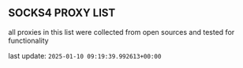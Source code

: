 ## SOCKS4 PROXY LIST

all proxies in this list were collected from open sources and tested for functionality

last update: `2025-01-10 09:19:39.992613+00:00`